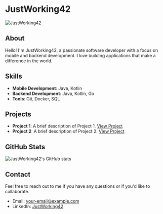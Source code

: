# JustWorking42

![JustWorking42](https://github.com/JustWorking42/JustWorking42/blob/main/images/profile.jpg)

## About

Hello! I'm JustWorking42, a passionate software developer with a focus on mobile and backend development. I love building applications that make a difference in the world.

## Skills

- **Mobile Development**: Java, Kotlin
- **Backend Development**: Java, Kotlin, Go
- **Tools**: Git, Docker, SQL

## Projects

- **Project 1**: A brief description of Project 1. [View Project](https://github.com/JustWorking42/Project1)
- **Project 2**: A brief description of Project 2. [View Project](https://github.com/JustWorking42/Project2)

## GitHub Stats

![JustWorking42's GitHub stats](https://github-readme-stats.vercel.app/api?username=JustWorking42&show_icons=true&theme=radical)

## Contact

Feel free to reach out to me if you have any questions or if you'd like to collaborate.

- Email: your-email@example.com
- LinkedIn: [JustWorking42](https://www.linkedin.com/in/JustWorking42/)
